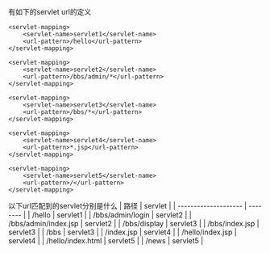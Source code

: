 
有如下的servlet url的定义
```
<servlet-mapping>
    <servlet-name>servlet1</servlet-name>
    <url-pattern>/hello</url-pattern>
</servlet-mapping>

<servlet-mapping>
    <servlet-name>servlet2</servlet-name>
    <url-pattern>/bbs/admin/*</url-pattern>
</servlet-mapping>

<servlet-mapping>
    <servlet-name>servlet3</servlet-name>
    <url-pattern>/bbs/*</url-pattern>
</servlet-mapping>

<servlet-mapping>
    <servlet-name>servlet4</servlet-name>
    <url-pattern>*.jsp</url-pattern>
</servlet-mapping>

<servlet-mapping>
    <servlet-name>servlet5</servlet-name>
    <url-pattern>/</url-pattern>
</servlet-mapping>
```
以下url匹配到的servlet分别是什么
| 路径                  | servlet |
| -------------------- | -------- |
| /hello               | servlet1 |
| /bbs/admin/login     | servlet2 |
| /bbs/admin/index.jsp | servlet2 |
| /bbs/display         | servlet3 |
| /bbs/index.jsp       | servlet3 |
| /bbs                 | servlet3 |
| /index.jsp           | servlet4 |
| /hello/index.jsp     | servlet4 |
| /hello/index.html    | servlet5 |
| /news                | servlet5 |